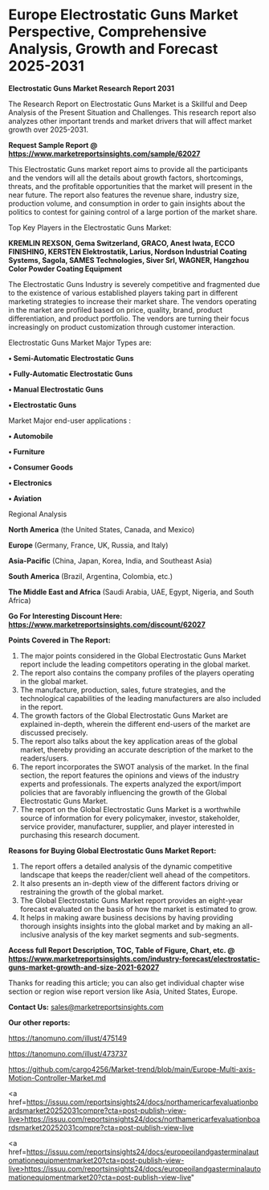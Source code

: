 # Europe Electrostatic Guns Market Perspective, Comprehensive Analysis, Growth and Forecast 2025-2031

<strong>Electrostatic Guns Market Research Report 2031</strong>

The Research Report on Electrostatic Guns Market is a Skillful and Deep Analysis of the Present Situation and Challenges. This research report also analyzes other important trends and market drivers that will affect market growth over 2025-2031.

<strong>Request Sample Report @ <a href=https://www.marketreportsinsights.com/sample/62027>https://www.marketreportsinsights.com/sample/62027</a></strong>

This Electrostatic Guns market report aims to provide all the participants and the vendors will all the details about growth factors, shortcomings, threats, and the profitable opportunities that the market will present in the near future. The report also features the revenue share, industry size, production volume, and consumption in order to gain insights about the politics to contest for gaining control of a large portion of the market share.

Top Key Players in the Electrostatic Guns Market:

<strong>KREMLIN REXSON, Gema Switzerland, GRACO, Anest Iwata, ECCO FINISHING, KERSTEN Elektrostatik, Larius, Nordson Industrial Coating Systems, Sagola, SAMES Technologies, Siver Srl, WAGNER, Hangzhou Color Powder Coating Equipment</strong>

The Electrostatic Guns Industry is severely competitive and fragmented due to the existence of various established players taking part in different marketing strategies to increase their market share. The vendors operating in the market are profiled based on price, quality, brand, product differentiation, and product portfolio. The vendors are turning their focus increasingly on product customization through customer interaction.

Electrostatic Guns Market Major Types are:

<strong>• Semi-Automatic Electrostatic Guns

• Fully-Automatic Electrostatic Guns

• Manual Electrostatic Guns

• Electrostatic Guns</strong>

Market Major end-user applications :

<strong>• Automobile

• Furniture

• Consumer Goods

• Electronics

• Aviation</strong>

Regional Analysis

</u><strong><b>North America</b></strong> (the United States, Canada, and Mexico)

<strong><b>Europe </b></strong>(Germany, France, UK, Russia, and Italy)

<strong><b>Asia-Pacific</b></strong> (China, Japan, Korea, India, and Southeast Asia)

<strong><b>South America</b></strong> (Brazil, Argentina, Colombia, etc.)

<strong><b>The Middle East and Africa</b></strong> (Saudi Arabia, UAE, Egypt, Nigeria, and South Africa)

<strong>Go For Interesting Discount Here: <a href=https://www.marketreportsinsights.com/discount/62027>https://www.marketreportsinsights.com/discount/62027</a></strong>

<strong>Points Covered in The Report:</strong>
<ol>
  <li>The major points considered in the Global Electrostatic Guns Market report include the leading competitors operating in the global market.</li>
  <li>The report also contains the company profiles of the players operating in the global market.</li>
  <li>The manufacture, production, sales, future strategies, and the technological capabilities of the leading manufacturers are also included in the report.</li>
  <li>The growth factors of the Global Electrostatic Guns Market are explained in-depth, wherein the different end-users of the market are discussed precisely.</li>
  <li>The report also talks about the key application areas of the global market, thereby providing an accurate description of the market to the readers/users.</li>
  <li>The report incorporates the SWOT analysis of the market. In the final section, the report features the opinions and views of the industry experts and professionals. The experts analyzed the export/import policies that are favorably influencing the growth of the Global Electrostatic Guns Market.</li>
  <li>The report on the Global Electrostatic Guns Market is a worthwhile source of information for every policymaker, investor, stakeholder, service provider, manufacturer, supplier, and player interested in purchasing this research document.</li>
</ol>
<strong>Reasons for Buying Global Electrostatic Guns Market Report:</strong>

<ol>
  <li>The report offers a detailed analysis of the dynamic competitive landscape that keeps the reader/client well ahead of the competitors.</li>
  <li>It also presents an in-depth view of the different factors driving or restraining the growth of the global market.</li>
  <li>The Global Electrostatic Guns Market report provides an eight-year forecast evaluated on the basis of how the market is estimated to grow.</li>
  <li>It helps in making aware business decisions by having providing thorough insights insights into the global market and by making an all-inclusive analysis of the key market segments and sub-segments.</li>
</ol>
<strong>Access full Report Description, TOC, Table of Figure, Chart, etc. @ <a href=https://www.marketreportsinsights.com/industry-forecast/electrostatic-guns-market-growth-and-size-2021-62027>https://www.marketreportsinsights.com/industry-forecast/electrostatic-guns-market-growth-and-size-2021-62027</a></strong>


Thanks for reading this article; you can also get individual chapter wise section or region wise report version like Asia, United States, Europe.

<strong>Contact Us:</strong>
sales@marketreportsinsights.com

<strong>Our other reports:</strong>

<a href=https://tanomuno.com/illust/475149>https://tanomuno.com/illust/475149</a>

<a href=https://tanomuno.com/illust/473737>https://tanomuno.com/illust/473737</a>

<a href=https://github.com/cargo4256/Market-trend/blob/main/Europe-Multi-axis-Motion-Controller-Market.md>https://github.com/cargo4256/Market-trend/blob/main/Europe-Multi-axis-Motion-Controller-Market.md</a>

<a href=https://issuu.com/reportsinsights24/docs/northamericarfevaluationboardsmarket20252031compre?cta=post-publish-view-live>https://issuu.com/reportsinsights24/docs/northamericarfevaluationboardsmarket20252031compre?cta=post-publish-view-live</a>

<a href=https://issuu.com/reportsinsights24/docs/europeoilandgasterminalautomationequipmentmarket20?cta=post-publish-view-live>https://issuu.com/reportsinsights24/docs/europeoilandgasterminalautomationequipmentmarket20?cta=post-publish-view-live</a>"
